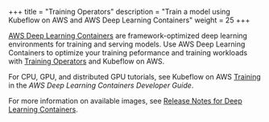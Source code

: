 +++
title = "Training Operators"
description = "Train a model using Kubeflow on AWS and AWS Deep Learning Containers"
weight = 25
+++

[AWS Deep Learning Containers](https://docs.aws.amazon.com/deep-learning-containers/latest/devguide/what-is-dlc.html) are framework-optimized deep learning environments for training and serving models. Use AWS Deep Learning Containers to optimize your training peformance and training workloads with [Training Operators](https://www.kubeflow.org/docs/components/training/) and Kubeflow on AWS.

For CPU, GPU, and distributed GPU tutorials, see Kubeflow on AWS [Training](https://docs.aws.amazon.com/deep-learning-containers/latest/devguide/deep-learning-containers-eks-kubeflow-tutorials-training.html) in the *AWS Deep Learning Containers Developer Guide*. 

For more information on available images, see [Release Notes for Deep Learning Containers](https://docs.aws.amazon.com/deep-learning-containers/latest/devguide/dlc-release-notes.html).